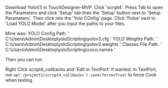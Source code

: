 Download YoloV3 in TouchDesigner-MVP.
Click 'script4'.
Press Tab to open the Parameters and click 'Setup' tab then the 'Setup' button next to 'Setup Parameters'. 
Then click into the 'Yolo COnfig' page.
Click 'Pulse' next to 'Load YOLO Model' after you input the paths to your files. 

Mine was: 
YOLO Config Path. ' C:\Users\Admin\Desktop\yoloScripting\yolov3.cfg '
YOLO Weights Path. ' C:\Users\Admin\Desktop\yoloScripting\yolov3.weights '
Classes File Path. ' C:\Users\Admin\Desktop\yoloScripting\coco.names '

Then you can run.

Right Click script4_callbacks and 'Edit in TextPort' if wanted.
In TextPort, run ```op('/project1/script4_callbacks').cook(force=True)``` to force Cook when testing.
